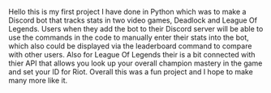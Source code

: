 Hello this is my first project I have done in Python which was to make a Discord bot that tracks stats in two video games, Deadlock and League Of Legends.
Users when they add the bot to their Discord server will be able to use the commands in the code to manually enter their stats into the bot, which also could be displayed via the leaderboard command to compare with other users.
Also for League Of Legends their is a bit connected with thier API that allows you look up your overall champion mastery in the game and set your ID for Riot. Overall this was a fun project and I hope to make many more like it.
